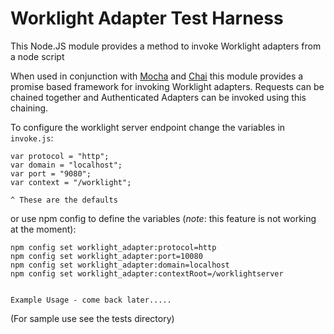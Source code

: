 Worklight Adapter Test Harness
================

This Node.JS module provides a method to invoke Worklight adapters from a node script

When used in conjunction with [Mocha](http://visionmedia.github.io/mocha/) and [Chai](http://chaijs.com/) this module provides a promise based framework for invoking Worklight adapters. Requests can be chained together and Authenticated Adapters can be invoked using this chaining.

To configure the worklight server endpoint change the variables in `invoke.js`:

    var protocol = "http";
    var domain = "localhost";
    var port = "9080";
    var context = "/worklight";

    ^ These are the defaults

or 
use npm config to define the variables (*note*: this feature is not working at the moment):

    npm config set worklight_adapter:protocol=http
    npm config set worklight_adapter:port=10080
    npm config set worklight_adapter:domain=localhost
    npm config set worklight_adapter:contextRoot=/worklightserver


    Example Usage - come back later.....
(For sample use see the tests directory)
